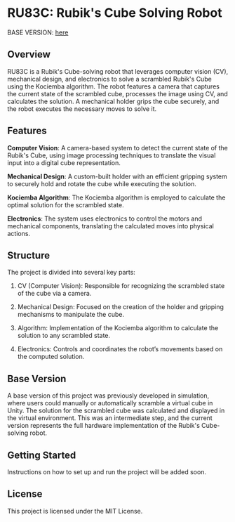 # RU83C: Rubik's Cube Solving Robot

BASE VERSION: [here](https://github.com/Mummanajagadeesh/V-RU81K5CU83)


## Overview

RU83C is a Rubik's Cube-solving robot that leverages computer vision (CV), mechanical design, and electronics to solve a scrambled Rubik's Cube using the Kociemba algorithm. The robot features a camera that captures the current state of the scrambled cube, processes the image using CV, and calculates the solution. A mechanical holder grips the cube securely, and the robot executes the necessary moves to solve it.

## Features

**Computer Vision**: A camera-based system to detect the current state of the Rubik's Cube, using image processing techniques to translate the visual input into a digital cube representation.

**Mechanical Design**: A custom-built holder with an efficient gripping system to securely hold and rotate the cube while executing the solution.

**Kociemba Algorithm**: The Kociemba algorithm is employed to calculate the optimal solution for the scrambled state.

**Electronics**: The system uses electronics to control the motors and mechanical components, translating the calculated moves into physical actions.


## Structure

The project is divided into several key parts:

1. CV (Computer Vision): Responsible for recognizing the scrambled state of the cube via a camera.


2. Mechanical Design: Focused on the creation of the holder and gripping mechanisms to manipulate the cube.


3. Algorithm: Implementation of the Kociemba algorithm to calculate the solution to any scrambled state.


4. Electronics: Controls and coordinates the robot’s movements based on the computed solution.



## Base Version

A base version of this project was previously developed in simulation, where users could manually or automatically scramble a virtual cube in Unity. The solution for the scrambled cube was calculated and displayed in the virtual environment. This was an intermediate step, and the current version represents the full hardware implementation of the Rubik's Cube-solving robot.

## Getting Started

Instructions on how to set up and run the project will be added soon.

## License

This project is licensed under the MIT License.